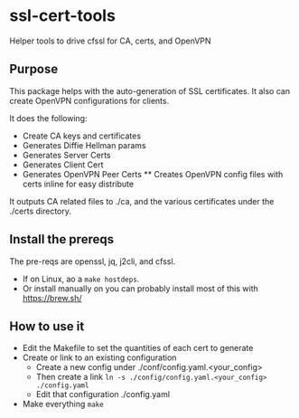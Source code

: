 # ssl-cert-tools
Helper tools to drive cfssl for CA, certs, and OpenVPN

## Purpose

This package helps with the auto-generation of SSL certificates.  It
also can create OpenVPN configurations for clients.

It does the following:

* Create CA keys and certificates
* Generates Diffie Hellman params
* Generates Server Certs
* Generates Client Cert
* Generates OpenVPN Peer Certs
  ** Creates OpenVPN config files with certs inline for easy distribute

It outputs CA related files to ./ca, and the various certificates
under the ./certs directory.

## Install the prereqs

The pre-reqs are openssl, jq, j2cli, and cfssl.

* If on Linux, ao a `make hostdeps`.
* Or install manually on you can probably install most of this with https://brew.sh/

## How to use it

* Edit the Makefile to set the quantities of each cert to generate
* Create or link to an existing configuration
  * Create a new config under ./conf/config.yaml.<your_config>
  * Then create a link `ln -s ./config/config.yaml.<your_config> ./config.yaml`
  * Edit that configuration ./config.yaml
* Make everything `make`
